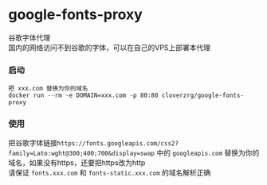 # google-fonts-proxy  
谷歌字体代理  
国内的网络访问不到谷歌的字体，可以在自己的VPS上部署本代理  


### 启动
```
把 xxx.com 替换为你的域名
docker run --rm -e DOMAIN=xxx.com -p 80:80 cloverzrg/google-fonts-proxy
```

### 使用  
把谷歌字体链接`https://fonts.googleapis.com/css2?family=Lato:wght@300;400;700&display=swap` 中的 `googleapis.com` 替换为你的域名，如果没有https，还要把https改为http  
请保证 `fonts.xxx.com` 和 `fonts-static.xxx.com` 的域名解析正确

